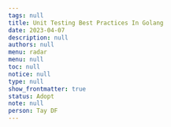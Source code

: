 ```yaml
---
tags: null
title: Unit Testing Best Practices In Golang
date: 2023-04-07
description: null
authors: null
menu: radar
menu: null
toc: null
notice: null
type: null
show_frontmatter: true
status: Adopt
note: null
person: Tay DF
---
```


